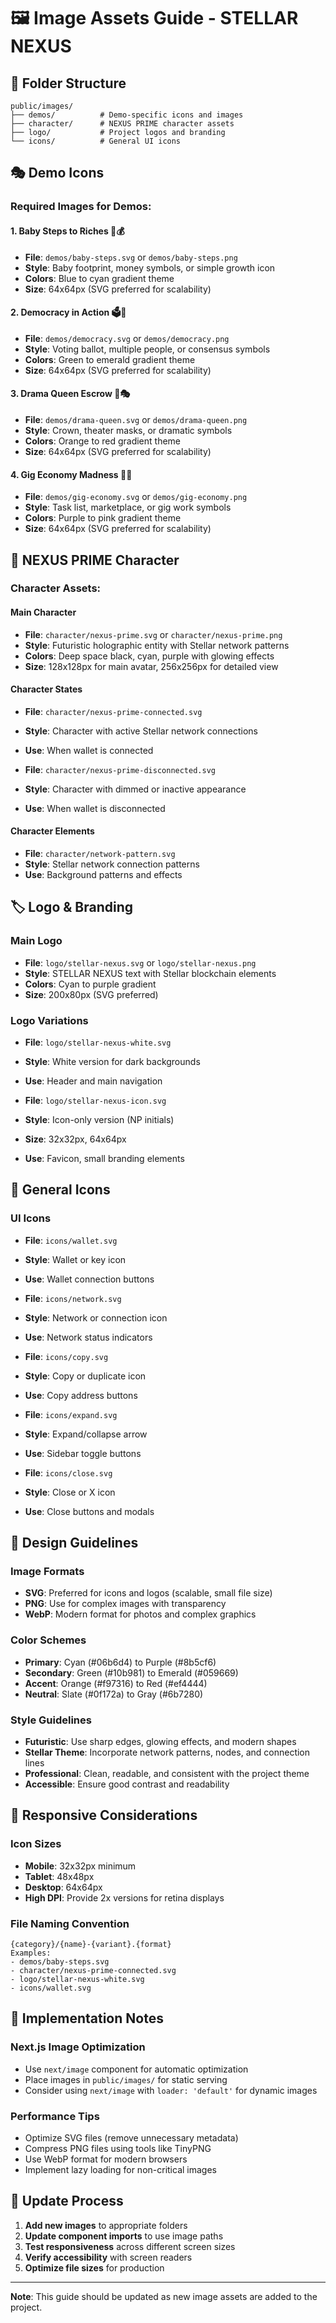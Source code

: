 # 🖼️ Image Assets Guide - STELLAR NEXUS

## 📁 Folder Structure

```
public/images/
├── demos/          # Demo-specific icons and images
├── character/      # NEXUS PRIME character assets
├── logo/           # Project logos and branding
└── icons/          # General UI icons
```

## 🎭 Demo Icons

### Required Images for Demos:

#### 1. Baby Steps to Riches 🍼💰

- **File**: `demos/baby-steps.svg` or `demos/baby-steps.png`
- **Style**: Baby footprint, money symbols, or simple growth icon
- **Colors**: Blue to cyan gradient theme
- **Size**: 64x64px (SVG preferred for scalability)

#### 2. Democracy in Action 🗳️🎪

- **File**: `demos/democracy.svg` or `demos/democracy.png`
- **Style**: Voting ballot, multiple people, or consensus symbols
- **Colors**: Green to emerald gradient theme
- **Size**: 64x64px (SVG preferred for scalability)

#### 3. Drama Queen Escrow 👑🎭

- **File**: `demos/drama-queen.svg` or `demos/drama-queen.png`
- **Style**: Crown, theater masks, or dramatic symbols
- **Colors**: Orange to red gradient theme
- **Size**: 64x64px (SVG preferred for scalability)

#### 4. Gig Economy Madness 🛒🎪

- **File**: `demos/gig-economy.svg` or `demos/gig-economy.png`
- **Style**: Task list, marketplace, or gig work symbols
- **Colors**: Purple to pink gradient theme
- **Size**: 64x64px (SVG preferred for scalability)

## 🤖 NEXUS PRIME Character

### Character Assets:

#### Main Character

- **File**: `character/nexus-prime.svg` or `character/nexus-prime.png`
- **Style**: Futuristic holographic entity with Stellar network patterns
- **Colors**: Deep space black, cyan, purple with glowing effects
- **Size**: 128x128px for main avatar, 256x256px for detailed view

#### Character States

- **File**: `character/nexus-prime-connected.svg`
- **Style**: Character with active Stellar network connections
- **Use**: When wallet is connected

- **File**: `character/nexus-prime-disconnected.svg`
- **Style**: Character with dimmed or inactive appearance
- **Use**: When wallet is disconnected

#### Character Elements

- **File**: `character/network-pattern.svg`
- **Style**: Stellar network connection patterns
- **Use**: Background patterns and effects

## 🏷️ Logo & Branding

### Main Logo

- **File**: `logo/stellar-nexus.svg` or `logo/stellar-nexus.png`
- **Style**: STELLAR NEXUS text with Stellar blockchain elements
- **Colors**: Cyan to purple gradient
- **Size**: 200x80px (SVG preferred)

### Logo Variations

- **File**: `logo/stellar-nexus-white.svg`
- **Style**: White version for dark backgrounds
- **Use**: Header and main navigation

- **File**: `logo/stellar-nexus-icon.svg`
- **Style**: Icon-only version (NP initials)
- **Size**: 32x32px, 64x64px
- **Use**: Favicon, small branding elements

## 🔧 General Icons

### UI Icons

- **File**: `icons/wallet.svg`
- **Style**: Wallet or key icon
- **Use**: Wallet connection buttons

- **File**: `icons/network.svg`
- **Style**: Network or connection icon
- **Use**: Network status indicators

- **File**: `icons/copy.svg`
- **Style**: Copy or duplicate icon
- **Use**: Copy address buttons

- **File**: `icons/expand.svg`
- **Style**: Expand/collapse arrow
- **Use**: Sidebar toggle buttons

- **File**: `icons/close.svg`
- **Style**: Close or X icon
- **Use**: Close buttons and modals

## 🎨 Design Guidelines

### Image Formats

- **SVG**: Preferred for icons and logos (scalable, small file size)
- **PNG**: Use for complex images with transparency
- **WebP**: Modern format for photos and complex graphics

### Color Schemes

- **Primary**: Cyan (#06b6d4) to Purple (#8b5cf6)
- **Secondary**: Green (#10b981) to Emerald (#059669)
- **Accent**: Orange (#f97316) to Red (#ef4444)
- **Neutral**: Slate (#0f172a) to Gray (#6b7280)

### Style Guidelines

- **Futuristic**: Use sharp edges, glowing effects, and modern shapes
- **Stellar Theme**: Incorporate network patterns, nodes, and connection lines
- **Professional**: Clean, readable, and consistent with the project theme
- **Accessible**: Ensure good contrast and readability

## 📱 Responsive Considerations

### Icon Sizes

- **Mobile**: 32x32px minimum
- **Tablet**: 48x48px
- **Desktop**: 64x64px
- **High DPI**: Provide 2x versions for retina displays

### File Naming Convention

```
{category}/{name}-{variant}.{format}
Examples:
- demos/baby-steps.svg
- character/nexus-prime-connected.svg
- logo/stellar-nexus-white.svg
- icons/wallet.svg
```

## 🚀 Implementation Notes

### Next.js Image Optimization

- Use `next/image` component for automatic optimization
- Place images in `public/images/` for static serving
- Consider using `next/image` with `loader: 'default'` for dynamic images

### Performance Tips

- Optimize SVG files (remove unnecessary metadata)
- Compress PNG files using tools like TinyPNG
- Use WebP format for modern browsers
- Implement lazy loading for non-critical images

## 🔄 Update Process

1. **Add new images** to appropriate folders
2. **Update component imports** to use image paths
3. **Test responsiveness** across different screen sizes
4. **Verify accessibility** with screen readers
5. **Optimize file sizes** for production

---

**Note**: This guide should be updated as new image assets are added to the
project.
